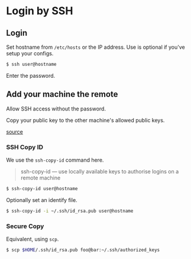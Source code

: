 # Login by SSH


## Login

Set hostname from `/etc/hosts` or the IP address. Use is optional if you've setup your configs.

```sh
$ ssh user@hostname
```

Enter the password.


## Add your machine the remote

Allow SSH access without the password. 

Copy your public key to the other machine's allowed public keys.

[source](https://www.cyberciti.biz/faq/how-to-set-up-ssh-keys-on-linux-unix/)

### SSH Copy ID

We use the `ssh-copy-id` command here.

> ssh-copy-id — use locally available keys to authorise logins on a remote machine

```sh
$ ssh-copy-id user@hostname
```

Optionally set an identify file.

```sh
$ ssh-copy-id -i ~/.ssh/id_rsa.pub user@hostname
```


### Secure Copy

Equivalent, using `scp`.

```sh
$ scp $HOME/.ssh/id_rsa.pub foo@bar:~/.ssh/authorized_keys
```
